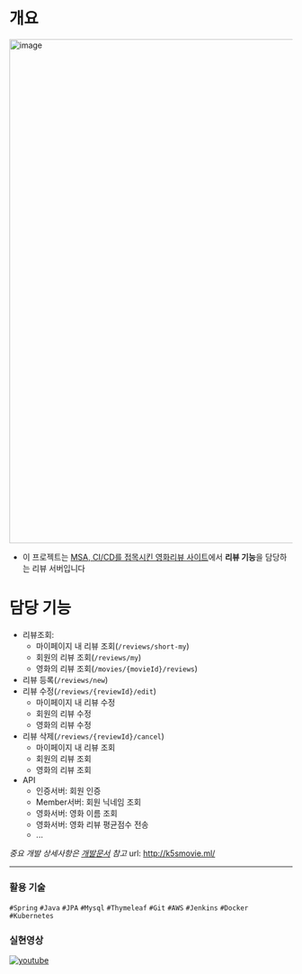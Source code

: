 # 개요
<img width="895" alt="image" src="https://user-images.githubusercontent.com/46098949/168469922-b1528ae7-249a-4bdd-8bde-369f9222a3eb.png">

- 이 프로젝트는 [MSA, CI/CD를 접목시킨 영화리뷰 사이트](https://github.com/K5S-TEAM)에서 **리뷰 기능**을 담당하는 리뷰 서버입니다

# 담당 기능
- 리뷰조회:
  - 마이페이지 내 리뷰 조회(`/reviews/short-my`)
  - 회원의 리뷰 조회(`/reviews/my`)
  - 영화의 리뷰 조회(`/movies/{movieId}/reviews`)
- 리뷰 등록(`/reviews/new`)
- 리뷰 수정(`/reviews/{reviewId}/edit`)
  - 마이페이지 내 리뷰 수정
  - 회원의 리뷰 수정
  - 영화의 리뷰 수정
- 리뷰 삭제(`/reviews/{reviewId}/cancel`)
  - 마이페이지 내 리뷰 조회
  - 회원의 리뷰 조회
  - 영화의 리뷰 조회
- API
  - 인증서버: 회원 인증
  - Member서버: 회원 닉네임 조회
  - 영화서버: 영화 이름 조회
  - 영화서버: 영화 리뷰 평균점수 전송
  - ...

*중요 개발 상세사항은 [개발문서](https://github.com/K5S-TEAM/HotMovie/wiki) 참고*
url: http://k5smovie.ml/

---
### 활용 기술
`#Spring` `#Java` `#JPA` `#Mysql` `#Thymeleaf` `#Git` `#AWS` `#Jenkins` `#Docker` `#Kubernetes`

### 실현영상
  [![youtube](http://img.youtube.com/vi/Xyd8f97MVls/0.jpg)](https://youtu.be/Xyd8f97MVls?t=0s) 



